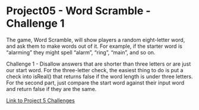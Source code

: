 # Project05 - Word Scramble - Challenge 1

The game, Word Scramble, will show players a random eight-letter word, and ask them to make words out of it. For example, if the starter word is “alarming” they might spell “alarm”, “ring”, “main”, and so on.

Challenge 1 - Disallow answers that are shorter than three letters or are just our start word. For the three-letter check, the easiest thing to do is put a check into isReal() that returns false if the word length is under three letters. For the second part, just compare the start word against their input word and return false if they are the same.

[Link to Project 5 Challenges](https://www.hackingwithswift.com/books/ios-swiftui/word-scramble-wrap-up)

